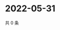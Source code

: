 # 2022-05-31

共 0 条

<!-- BEGIN WEIBO -->
<!-- 最后更新时间 Tue May 31 2022 16:20:22 GMT+0800 (China Standard Time) -->

<!-- END WEIBO -->
